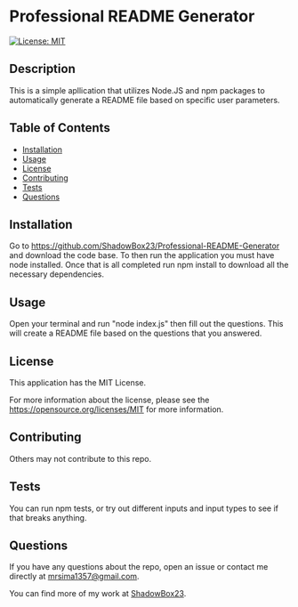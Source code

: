 # Professional README Generator
  [![License: MIT](https://img.shields.io/badge/License-MIT-yellow.svg)](https://opensource.org/licenses/MIT)
  ## Description
  This is a simple apllication that utilizes Node.JS and npm packages to automatically generate a README file based on specific user parameters.
  ## Table of Contents
  * [Installation](#installation)
  * [Usage](#usage)
  * [License](#license)
  * [Contributing](#contributing)
  * [Tests](#tests)
  * [Questions](#questions)
  
  ## Installation
  Go to https://github.com/ShadowBox23/Professional-README-Generator and download the code base. To then run the application you must have node installed. Once that is all completed run npm install to download all the necessary dependencies.

  ## Usage
  Open your terminal and run "node index.js" then fill out the questions. This will create a README file based on the questions that you answered.

  ## License
  This application has the MIT License.

  For more information about the license, please see the https://opensource.org/licenses/MIT for more information.

  ## Contributing
  Others may not contribute to this repo.

  ## Tests
  You can run npm tests, or try out different inputs and input types to see if that breaks anything.

  ## Questions
  If you have any questions about the repo, open an issue or contact me directly at mrsima1357@gmail.com.
  
  You can find more of my work at [ShadowBox23](https://github.com/ShadowBox23).


